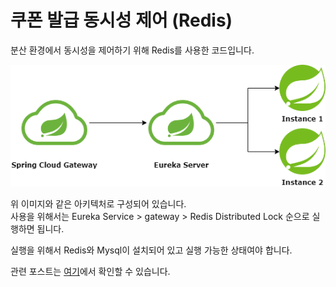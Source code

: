 # 쿠폰 발급 동시성 제어 (Redis)
분산 환경에서 동시성을 제어하기 위해 Redis를 사용한 코드입니다.

![아키텍처](image.png)

위 이미지와 같은 아키텍처로 구성되어 있습니다.  
사용을 위해서는 Eureka Service > gateway > Redis Distributed Lock 순으로 실행하면 됩니다.

실행을 위해서 Redis와 Mysql이 설치되어 있고 실행 가능한 상태여야 합니다.


관련 포스트는 [여기](https://velog.io/@cutepassions/Redis의-분산-락을-이용한-동시성-제어)에서 확인할 수 있습니다.
